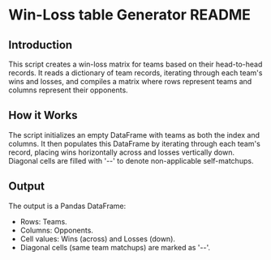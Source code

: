 # Win-Loss table Generator README

## Introduction
This script creates a win-loss matrix for teams based on their head-to-head records. It reads a dictionary of team records, iterating through each team's wins and losses, and compiles a matrix where rows represent teams and columns represent their opponents.


## How it Works
The script initializes an empty DataFrame with teams as both the index and columns. It then populates this DataFrame by iterating through each team's record, placing wins horizontally across and losses vertically down. Diagonal cells are filled with '--' to denote non-applicable self-matchups.


## Output
The output is a Pandas DataFrame:
- Rows: Teams.
- Columns: Opponents.
- Cell values: Wins (across) and Losses (down).
- Diagonal cells (same team matchups) are marked as '--'.

